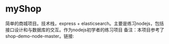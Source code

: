 # myShop
简单的商城项目。技术栈，express + elasticsearch。主要是练习nodejs，包括接口设计和与数据库的交互。作为nodejs初学者的练习项目
备注：本项目参考了shop-demo-node-master。链接:
